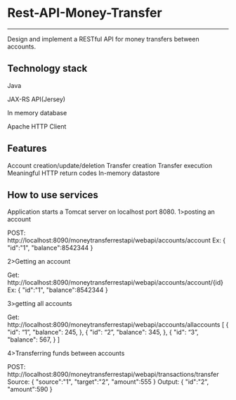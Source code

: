 # Rest-API-Money-Transfer
-------------------------
Design and implement a RESTful API  for money transfers between accounts.

Technology stack
--------------------
Java

JAX-RS API(Jersey)

In memory database

Apache HTTP Client

Features
-------------------
Account creation/update/deletion
Transfer creation
Transfer execution
Meaningful HTTP return codes
In-memory datastore

How to use services
----------------------
Application starts a Tomcat server on localhost port 8080.
1>posting an account

POST:       http://localhost:8090/moneytransferrestapi/webapi/accounts/account
Ex: 
{
	"id":"1",
"balance":8542344
}


2>Getting an account

Get:	http://localhost:8090/moneytransferrestapi/webapi/accounts/account/{id}
Ex: 
{
		"id":"1",
"balance":8542344
}


3>getting all accounts

Get:	 http://localhost:8090/moneytransferrestapi/webapi/accounts/allaccounts
[
        {
            "id": “1”,
            "balance": 245,
         },
        {
            "id": “2”,
            "balance": 345,
        },
        {
		"id": “3”,
             "balance": 567,
        }
    ]


4>Transferring funds between accounts

POST: http://localhost:8090/moneytransferrestapi/webapi/transactions/transfer
Source:
	{
	"source":"1",
	"target":"2",
	"amount":555
}
Output:
{
	"id":"2",
	"amount":590
}
